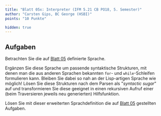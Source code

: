 ```yaml
---
title: "Blatt 05x: Interpreter (IFM 5.21 CB PO18, 5. Semester)"
author: "Carsten Gips, BC George (HSBI)"
points: "10 Punkte"

hidden: true
---
```


<!--  pandoc -s -f markdown -t markdown+smart-grid_tables-multiline_tables-simple_tables --columns=94 --reference-links=true  sheet05x.md  -o xxx.md  -->

## Aufgaben

Betrachten Sie die auf [Blatt 05] definierte Sprache.

Ergänzen Sie diese Sprache um passende syntaktische Strukturen, mit denen man die aus anderen
Sprachen bekannten `for`- und `while`-Schleifen formulieren kann. Bleiben Sie dabei so nah an
der Lisp-artigen Sprache wie möglich! Lösen Sie diese Strukturen nach dem Parsen als
"*syntactic sugar*" auf und transformieren Sie diese geeignet in einen rekursiven Aufruf einer
(beim Traversieren jeweils neu generierten) Hilfsfunktion.

Lösen Sie mit dieser erweiterten Sprachdefinition die auf [Blatt 05] gestellten Aufgaben.

  [Blatt 05]: sheet05.md
